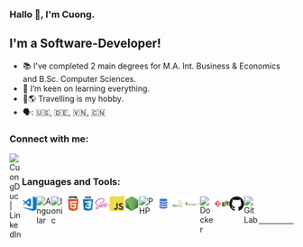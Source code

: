 ### Hallo 👋, I'm Cuong.

## I'm a Software-Developer!

- 📚 I've completed 2 main degrees for M.A. Int. Business & Economics and B.Sc. Computer Sciences.
- 🌱 I’m keen on learning everything.
- 🚙🌎 Travelling is my hobby.
- 🗣: 🇺🇸, 🇩🇪, 🇻🇳, 🇨🇳

### Connect with me:

[<img align="left" alt="CuongDuc | LinkedIn" width="22px" src="https://cdn.jsdelivr.net/npm/simple-icons@v3/icons/linkedin.svg" />](https://www.linkedin.com/in/bui-cuong/)

<br />

### Languages and Tools:

<img align="left" alt="Visual Studio Code" width="26px" src="https://raw.githubusercontent.com/github/explore/80688e429a7d4ef2fca1e82350fe8e3517d3494d/topics/visual-studio-code/visual-studio-code.png" />
<img align="left" alt="Angular" width="26px" src="https://upload.wikimedia.org/wikipedia/commons/thumb/c/cf/Angular_full_color_logo.svg/1024px-Angular_full_color_logo.svg.png" />
<img align="left" alt="Ionic" width="26px" src="https://upload.wikimedia.org/wikipedia/commons/c/cf/LogoIonic.png" />
<img align="left" alt="HTML5" width="26px" src="https://raw.githubusercontent.com/github/explore/80688e429a7d4ef2fca1e82350fe8e3517d3494d/topics/html/html.png" />
<img align="left" alt="CSS3" width="26px" src="https://raw.githubusercontent.com/github/explore/80688e429a7d4ef2fca1e82350fe8e3517d3494d/topics/css/css.png" />
<img align="left" alt="Sass" width="26px" src="https://raw.githubusercontent.com/github/explore/80688e429a7d4ef2fca1e82350fe8e3517d3494d/topics/sass/sass.png" />
<img align="left" alt="JavaScript" width="26px" src="https://raw.githubusercontent.com/github/explore/80688e429a7d4ef2fca1e82350fe8e3517d3494d/topics/javascript/javascript.png" />
<img align="left" alt="Node.js" width="26px" src="https://raw.githubusercontent.com/github/explore/80688e429a7d4ef2fca1e82350fe8e3517d3494d/topics/nodejs/nodejs.png" />
<img align="left" alt="PHP" width="30px" src="https://miro.medium.com/max/1400/1*Y1hq9sHXG26Fyhys81z8rg.png" />
<img align="left" alt="SQL" width="26px" src="https://raw.githubusercontent.com/github/explore/80688e429a7d4ef2fca1e82350fe8e3517d3494d/topics/sql/sql.png" />
<img align="left" alt="MySQL" width="26px" src="https://raw.githubusercontent.com/github/explore/80688e429a7d4ef2fca1e82350fe8e3517d3494d/topics/mysql/mysql.png" />
<img align="left" alt="MongoDB" width="26px" src="https://raw.githubusercontent.com/github/explore/80688e429a7d4ef2fca1e82350fe8e3517d3494d/topics/mongodb/mongodb.png" />
<img align="left" alt="Docker" width="26px" src="https://www.linux-magazin.de/wp-content/uploads/2019/10/Moby-logo.png" />
<img align="left" alt="Git" width="26px" src="https://raw.githubusercontent.com/github/explore/80688e429a7d4ef2fca1e82350fe8e3517d3494d/topics/git/git.png" />
<img align="left" alt="GitHub" width="26px" src="https://raw.githubusercontent.com/github/explore/78df643247d429f6cc873026c0622819ad797942/topics/github/github.png" />
<img align="left" alt="GitLab" width="26px" src="https://upload.wikimedia.org/wikipedia/commons/thumb/1/18/GitLab_Logo.svg/420px-GitLab_Logo.svg.png" />

<br />
<br />

---
